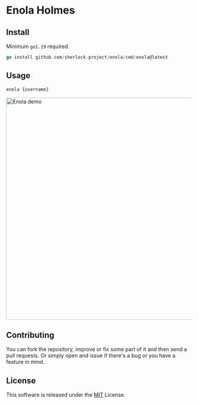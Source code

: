 # Enola Holmes


## Install 
Minimum `go1.19` required.
```go
go install github.com/sherlock-project/enola/cmd/enola@latest
```

## Usage
```bash
enola {username}
```

<img alt="Enola demo" src="https://github.com/sherlock-project/enola/blob/main/examples/demo.gif" width="600" />

## Contributing
You can fork the repository, improve or fix some part of it and then send a pull requests. Or simply open and issue if there's a bug or you have a feature in mind.

## License

This software is released under the [MIT](https://github.com/sherlock-project/enola/main/LICENSE) License.
